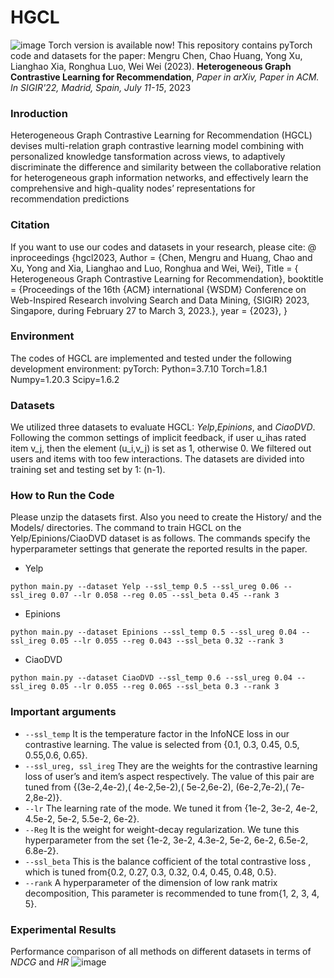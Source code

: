 # HGCL
 ![image](https://user-images.githubusercontent.com/63046458/218037666-720fd450-bdbd-496d-b9e6-fd382eb58073.png)
Torch version is available now!
This repository contains pyTorch code and datasets for the paper:
Mengru Chen, Chao Huang, Yong Xu, Lianghao Xia, Ronghua Luo, Wei Wei (2023). **Heterogeneous Graph Contrastive Learning for Recommendation**, *Paper in arXiv, Paper in ACM. In SIGIR'22, Madrid, Spain, July 11-15*, 2023

### Inroduction 
Heterogeneous Graph Contrastive Learning for Recommendation (HGCL) devises multi-relation graph contrastive learning model combining with personalized knowledge tansformation across views, to adaptively discriminate the difference and similarity between the collaborative relation for heterogeneous graph information networks, and effectively learn the comprehensive and high-quality nodes’ representations for recommendation predictions 
### Citation  
If you want to use our codes and datasets in your research, please cite:
@ inproceedings {hgcl2023, 
	Author   = {Chen, Mengru and 
Huang, Chao and 
Xu, Yong and
Xia, Lianghao and
Luo, Ronghua and
Wei, Wei},
   Title     = { Heterogeneous Graph Contrastive Learning for Recommendation}, 
booktitle  = {Proceedings of the 16th {ACM} international {WSDM} Conference on Web-Inspired Research involving Search and Data Mining, {SIGIR} 2023, Singapore, during February 27 to March 3, 2023.},
year      = {2023},
}
### Environment
The codes of HGCL are implemented and tested under the following development environment: 
pyTorch:
	Python=3.7.10
	Torch=1.8.1
	Numpy=1.20.3
	Scipy=1.6.2
### Datasets
We utilized three datasets to evaluate HGCL: *Yelp*,*Epinions*, and *CiaoDVD*. Following the common settings of implicit feedback, if user u_ihas rated item v_j, then the element (u_i,v_j) is set as 1, otherwise 0. We filtered out users and items with too few interactions. The datasets are divided into training set and testing set by 1: (n-1).
### How to Run the Code
Please unzip the datasets first. Also you need to create the History/ and the Models/ directories. The command to train HGCL on the Yelp/Epinions/CiaoDVD dataset is as follows. The commands specify the hyperparameter settings that generate the reported results in the paper.
* Yelp
```
python main.py --dataset Yelp --ssl_temp 0.5 --ssl_ureg 0.06 --ssl_ireg 0.07 --lr 0.058 --reg 0.05 --ssl_beta 0.45 --rank 3
```
* Epinions
```
python main.py --dataset Epinions --ssl_temp 0.5 --ssl_ureg 0.04 --ssl_ireg 0.05 --lr 0.055 --reg 0.043 --ssl_beta 0.32 --rank 3
```
* CiaoDVD
```
python main.py --dataset CiaoDVD --ssl_temp 0.6 --ssl_ureg 0.04 --ssl_ireg 0.05 --lr 0.055 --reg 0.065 --ssl_beta 0.3 --rank 3
```
### Important arguments
* `--ssl_temp` It is the temperature factor in the InfoNCE loss in our contrastive learning. The value is selected from {0.1, 0.3, 0.45, 0.5, 0.55,0.6, 0.65}.
* `--ssl_ureg, ssl_ireg` They are the weights for the contrastive learning loss of user’s and item’s aspect respectively. The value of this pair are tuned from 
{(3e-2,4e-2),( 4e-2,5e-2),( 5e-2,6e-2), (6e-2,7e-2),( 7e-2,8e-2)}.
* `--lr` The learning rate of the mode. We tuned it from
{1e-2, 3e-2, 4e-2, 4.5e-2, 5e-2, 5.5e-2, 6e-2}.
* `--Reg` It is the weight for weight-decay regularization. We tune this hyperparameter from the set {1e-2, 3e-2, 4.3e-2, 5e-2, 6e-2, 6.5e-2, 6.8e-2}.
* `--ssl_beta` This is the balance cofficient of the total contrastive loss , which is tuned from{0.2, 0.27, 0.3, 0.32, 0.4, 0.45, 0.48, 0.5}.
* `--rank` A hyperparameter of the dimension of low rank matrix decomposition, This parameter is recommended to tune from{1, 2, 3, 4, 5}.
### Experimental Results
Performance comparison of all methods on different datasets in terms of *NDCG* and *HR*
![image](https://user-images.githubusercontent.com/63046458/218047577-1c0c8769-fb85-4c5a-89bd-eec5925658b8.png)

